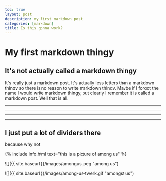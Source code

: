 ```yaml
---
toc: true
layout: post
description: my first markdown post
categories: [markdown]
title: Is this gonna work?
---
```


# My first markdown thingy

## It's not actually called a markdown thingy

It's really just a markdown post. It's actually less letters than a markdown thingy so there is no reason to write markdown thingy. Maybe if I forgot the name I would write markdown thingy, but clearly I remember it is called a markdown post. Well that is all. 

---
---
---
---


## I just put a lot of dividers there

because why not

{% include info.html text="this is a picture of among us" %}

![]({{ site.baseurl }}/images/amongus.jpeg "among us")

![]({{ site.baseurl }}/images/among-us-twerk.gif "amongst us")

